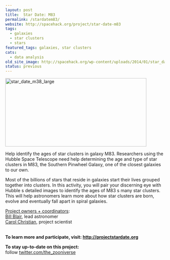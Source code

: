 ```yaml
---
layout: post
title:  Star Date: M83
permalink: /stardatem83/
website: http://spacehack.org/project/star-date-m83
tags: 
  - galaxies
  - star clusters
  - stars
featured_tags: galaxies, star clusters
cats: 
  - data analysis
old_site_image: http://spacehack.org/wp-content/uploads/2014/01/star_date_m38_large.jpg
status: previous
---
```


<div class = "scrape-from-old-wordpress">

<p><img class="alignnone size-full wp-image-2226" src="/wp-content/uploads/2014/01/star_date_m38_large.jpg" alt="star_date_m38_large" width="446" height="216" srcset="http://spacehack.org/wp-content/uploads/2014/01/star_date_m38_large-310x150.jpg 310w, http://spacehack.org/wp-content/uploads/2014/01/star_date_m38_large.jpg 892w" sizes="(max-width: 446px) 100vw, 446px" /></p>
<p>Help identify the ages of star clusters in galaxy M83. Researchers using the Hubble Space Telescope need help determining the age and type of star clusters in M83, the Southern Pinwheel Galaxy, one of the closest galaxies to our own.</p>
<p>Most of the billions of stars that reside in galaxies start their lives grouped together into clusters. In this activity, you will pair your discerning eye with Hubble s detailed images to identify the ages of M83 s many star clusters. This will help astronomers learn more about how star clusters are born, evolve and eventually fall apart in spiral galaxies.</p>
<p><span style="text-decoration: underline;">Project owners + coordinators</span>:<br />
<a href="mailto:wpb@pha.jhu.edu">Bill Blair</a>, lead astronomer<br />
<a href="mailto:carolc@stsci.edu">Carol Christian</a>, project scientist</p>
<p><!--supplement--><br />
<strong><strong>To learn more and participate, visit: </strong><a href="http://www.projectstardate.org/">http://projectstardate.org</a></strong></p>
<p><strong>To stay up-to-date on this project:</strong><br />
  follow <a href="http://twitter.com/the_zooniverse">twitter.com/the_zooniverse</a></p>


</div>